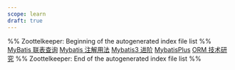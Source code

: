 ```yaml
---
scope: learn
draft: true
---
```

%% Zoottelkeeper: Beginning of the autogenerated index file list  %%
 [MyBatis 联表查询](MyBatis%20联表查询.md)
 [Mybatis 注解用法](Mybatis%20注解用法.md)
 [Mybatis3 进阶](Mybatis3%20进阶.md)
 [MybatisPlus](MybatisPlus.md)
 [ORM 技术研究](ORM%20技术研究.md)
%% Zoottelkeeper: End of the autogenerated index file list  %%
